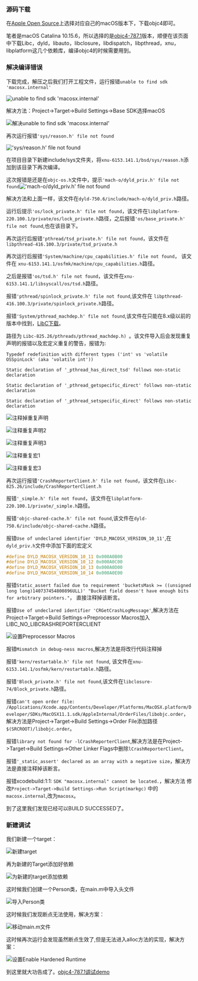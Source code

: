 ### 源码下载

在[Apple Open Source](https://opensource.apple.com/)上选择对应自己的macOS版本下，下载objc4即可。

笔者是macOS Catalina 10.15.6，所以选择的是[objc4-787.1](https://opensource.apple.com/tarballs/objc4/objc4-787.1.tar.gz)版本，顺便在该页面中下载Libc，dyld，libauto，libclosure，libdispatch，libpthread，xnu，libplatform这几个依赖库，编译objc4的时候需要用到。

### 解决编译错误

下载完成，解压之后我们打开工程文件，运行报错`unable to find sdk 'macosx.internal'`

![unable to find sdk 'macosx.internal'](https://cdn.jsdelivr.net/gh/ZpFate/ImageService@master/uPic/img_2021_01_07_09_49_49.png "unable to find sdk 'macosx.internal'")

解决方法：Project->Target->Build Settings->Base SDK选择macOS

![解决unable to find sdk 'macosx.internal'](https://cdn.jsdelivr.net/gh/ZpFate/ImageService@master/uPic/img_2021_01_07_10_04_56.png "解决unable to find sdk 'macosx.internal'")

再次运行报错`'sys/reason.h' file not found`

!['sys/reason.h' file not found](https://cdn.jsdelivr.net/gh/ZpFate/ImageService@master/uPic/img_2021_01_07_10_15_55.png "'sys/reason.h' file not found")

在项目目录下新建include/sys文件夹，将`xnu-6153.141.1/bsd/sys/reason.h`添加到该目录下再次编译。

这次报错是还是在`objc-os.h`文件中，提示`'mach-o/dyld_priv.h' file not found`!['mach-o/dyld_priv.h' file not found](https://cdn.jsdelivr.net/gh/ZpFate/ImageService@master/uPic/img_2021_01_07_10_45_35.png "'mach-o/dyld_priv.h' file not found")

解决方法和上面一样，该文件在`dyld-750.6/include/mach-o/dyld_priv.h`路径。

运行后提示`'os/lock_private.h' file not found`，该文件在`libplatform-220.100.1/private/os/lock_private.h`路径，之后报错`'os/base_private.h' file not found`,也在该目录下。

再次运行后报错`'pthread/tsd_private.h' file not found`，该文件在`libpthread-416.100.3/private/tsd_private.h`

再次运行后报错`'System/machine/cpu_capabilities.h' file not found`， 该文件在 `xnu-6153.141.1/osfmk/machine/cpu_capabilities.h`路径。

之后是报错`'os/tsd.h' file not found`，该文件在`xnu-6153.141.1/libsyscall/os/tsd.h`路径。

报错`'pthread/spinlock_private.h' file not found`,该文件在 `libpthread-416.100.3/private/spinlock_private.h`路径。

报错`'System/pthread_machdep.h' file not found`,该文件在只能在8.x级以前的版本中找到，[LibC下载](https://opensource.apple.com/source/Libc/)。

路径为 `Libc-825.26/pthreads/pthread_machdep.h) `。该文件导入后会发现重复声明的报错以及宏定义重复的警告，报错为:

`Typedef redefinition with different types ('int' vs 'volatile OSSpinLock' (aka 'volatile int'))`

`Static declaration of '_pthread_has_direct_tsd' follows non-static declaration`

`Static declaration of '_pthread_getspecific_direct' follows non-static declaration`

`Static declaration of '_pthread_setspecific_direct' follows non-static declaration`

![注释掉重复声明](https://cdn.jsdelivr.net/gh/ZpFate/ImageService@master/uPic/img_2021_01_07_15_16_52.png)

![注释重复声明2](https://cdn.jsdelivr.net/gh/ZpFate/ImageService@master/uPic/img_2021_01_07_15_18_44.png)

![注释重复声明3](https://cdn.jsdelivr.net/gh/ZpFate/ImageService@master/uPic/img_2021_01_07_15_19_31.png)

![注释重复宏1](https://cdn.jsdelivr.net/gh/ZpFate/ImageService@master/uPic/img_2021_01_07_15_19_58.png)

![注释重复宏3](https://cdn.jsdelivr.net/gh/ZpFate/ImageService@master/uPic/img_2021_01_07_15_20_24.png)

再次运行报错`'CrashReporterClient.h' file not found`，该文件在`Libc-825.26/include/CrashReporterClient.h`

报错`'_simple.h' file not found`，该文件在`libplatform-220.100.1/private/_simple.h`路径。

报错`'objc-shared-cache.h' file not found`,该文件在`dyld-750.6/include/objc-shared-cache.h`路径。

报错`Use of undeclared identifier 'DYLD_MACOSX_VERSION_10_11'`,在`dyld_priv.h`文件中添加下面的宏定义

```c
#define DYLD_MACOSX_VERSION_10_11 0x000A0B00
#define DYLD_MACOSX_VERSION_10_12 0x000A0C00
#define DYLD_MACOSX_VERSION_10_13 0x000A0D00
#define DYLD_MACOSX_VERSION_10_14 0x000A0E00
```



报错`Static_assert failed due to requirement 'bucketsMask >= ((unsigned long long)140737454800896ULL)' "Bucket field doesn't have enough bits for arbitrary pointers."`， 直接注释掉该断言。

报错`Use of undeclared identifier 'CRGetCrashLogMessage'`,解决方法在Project->Target->Build Settings->Preprocessor Macros加入LIBC_NO_LIBCRASHREPORTERCLIENT

![设置Preprocessor Macros](https://cdn.jsdelivr.net/gh/ZpFate/ImageService@master/uPic/img_2021_01_08_10_10_06.png "设置Preprocessor Macros")

报错`Mismatch in debug-ness macros`,解决方法是将改行代码注释掉

报错`'kern/restartable.h' file not found`, 该文件在` xnu-6153.141.1/osfmk/kern/restartable.h `路径。

报错`'Block_private.h' file not found`,该文件在`libclosure-74/Block_private.h`路径。

报错`can't open order file: /Applications/Xcode.app/Contents/Developer/Platforms/MacOSX.platform/Developer/SDKs/MacOSX11.1.sdk/AppleInternal/OrderFiles/libobjc.order`，解决方法是Project->Target->Build Settings->Order File添加路径`$(SRCROOT)/libobjc.order`。

报错`library not found for -lCrashReporterClient`,解决方法是在Project->Target->Build Settings->Other Linker Flags中删除`lCrashReporterClient`。

报错`'_static_assert' declared as an array with a negative size`，解决方法是直接注释掉该断言。

报错xcodebuild:1:1: `SDK "macosx.internal" cannot be located.`，解决方法
修改`Project->Target->Build Settings->Run Script(markgc)` 中的`macosx.internal`,改为`macosx`。

到了这里我们发现已经可以BUILD SUCCESSED了。

### 新建调试

我们新建一个target：

![新建target](https://cdn.jsdelivr.net/gh/ZpFate/ImageService@master/uPic/img_2021_01_08_13_39_48.png "新建target")

再为新建的Target添加好依赖

![为新建的target添加依赖](https://cdn.jsdelivr.net/gh/ZpFate/ImageService@master/uPic/img_2021_01_08_13_52_04.png "为新建的target添加依赖")

这时候我们创建一个Person类，在main.m中导入头文件

![导入Person类](https://cdn.jsdelivr.net/gh/ZpFate/ImageService@master/uPic/img_2021_01_08_14_00_55.png "导入Person类")

这时候我们发现断点无法使用，解决方案：

![移动main.m文件](https://cdn.jsdelivr.net/gh/ZpFate/ImageService@master/uPic/img_2021_01_08_14_03_37.png "移动main.m文件")

这时候再次运行会发现虽然断点生效了,但是无法进入alloc方法的实现，解决方案：

![设置Enable Hardened Runtime](https://cdn.jsdelivr.net/gh/ZpFate/ImageService@master/uPic/img_2021_01_08_14_07_04.png "设置Enable Hardened Runtime")

到这里就大功告成了。[objc4-787.1调试demo](https://github.com/ZpFate/LessonRuntime)